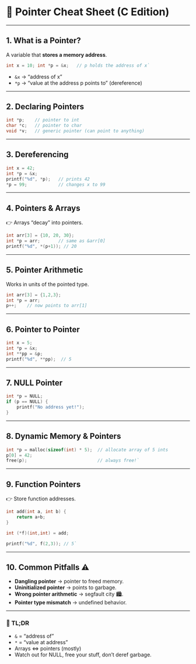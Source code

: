 # 📌 Pointer Cheat Sheet (C Edition)

---

## 1. **What is a Pointer?**

A variable that **stores a memory address**.

```c
int x = 10; int *p = &x;   // p holds the address of x`
```

- `&x` → “address of x”
- `*p` → “value at the address p points to” (dereference)

---

## 2. **Declaring Pointers**

```c
int *p;    // pointer to int 
char *c;   // pointer to char 
void *v;   // generic pointer (can point to anything)
```

---

## 3. **Dereferencing**

```c
int x = 42; 
int *p = &x; 
printf("%d", *p);   // prints 42 
*p = 99;            // changes x to 99
```


---

## 4. **Pointers & Arrays**

👉 Arrays “decay” into pointers.

```c
int arr[3] = {10, 20, 30}; 
int *p = arr;       // same as &arr[0]  
printf("%d", *(p+1)); // 20
```

---

## 5. **Pointer Arithmetic**

Works in units of the pointed type.

```c
int arr[3] = {1,2,3};
int *p = arr;  
p++;    // now points to arr[1]
```

---

## 6. **Pointer to Pointer**

```c
int x = 5; 
int *p = &x; 
int **pp = &p;  
printf("%d", **pp);  // 5
```

---

## 7. **NULL Pointer**

```c
int *p = NULL; 
if (p == NULL) {
	printf("No address yet!");
}
```

---

## 8. **Dynamic Memory & Pointers**

```c
int *p = malloc(sizeof(int) * 5);  // allocate array of 5 ints 
p[0] = 42; 
free(p);                           // always free!`
```

---

## 9. **Function Pointers**

👉 Store function addresses.

```c
int add(int a, int b) { 
	return a+b; 
}  

int (*f)(int,int) = add; 

printf("%d", f(2,3)); // 5`
```

---

## 10. **Common Pitfalls ⚠️**

- **Dangling pointer** → pointer to freed memory.
- **Uninitialized pointer** → points to garbage.
- **Wrong pointer arithmetic** → segfault city 🏙️.
- **Pointer type mismatch** → undefined behavior.

---

### 🔑 TL;DR

- `&` = “address of”
- `*` = “value at address”
- Arrays ⇔ pointers (mostly)
- Watch out for NULL, free your stuff, don’t deref garbage.